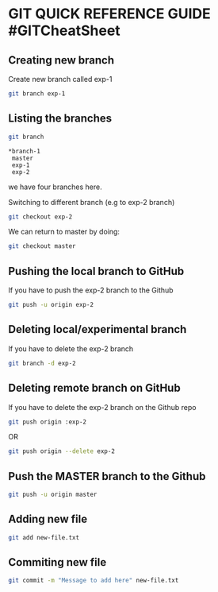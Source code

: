 

GIT QUICK REFERENCE GUIDE #GITCheatSheet
===========================================

Creating new branch
-------------------

Create new branch called exp-1

```bash
git branch exp-1
```

Listing the branches
--------------------

```bash
git branch
```
```console
*branch-1
 master
 exp-1
 exp-2
```
we have four branches here.

Switching to different branch (e.g to exp-2 branch)

```bash
git checkout exp-2
```

We can return to master by doing:

```bash
git checkout master
```

Pushing the local branch to GitHub
----------------------------------

If you have to push the exp-2 branch to the Github

```bash
git push -u origin exp-2
```

Deleting local/experimental branch
----------------------------------

If you have to delete the exp-2 branch

```bash
git branch -d exp-2
```

Deleting remote branch on GitHub
--------------------------------

If you have to delete the exp-2 branch on the Github repo

```bash
git push origin :exp-2
```

OR

```bash
git push origin --delete exp-2
```


Push the MASTER branch to the Github
------------------------------------

```bash
git push -u origin master
```

Adding new file
---------------

```bash
git add new-file.txt
```

Commiting new file
------------------

```bash
git commit -m "Message to add here" new-file.txt
```



